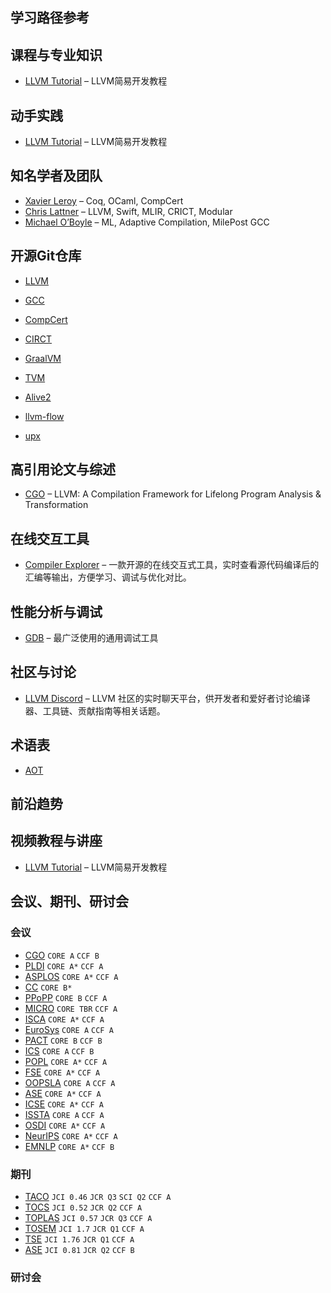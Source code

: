 ## 学习路径参考

## 课程与专业知识

- [LLVM Tutorial](https://llvm.org/docs/tutorial/) – LLVM简易开发教程

## 动手实践

- [LLVM Tutorial](https://llvm.org/docs/tutorial/) – LLVM简易开发教程

## 知名学者及团队

- [Xavier Leroy](https://github.com/xavierleroy) – Coq, OCaml, CompCert
- [Chris Lattner](https://en.wikipedia.org/wiki/Chris_Lattner) – LLVM, Swift, MLIR, CRICT, Modular
- [Michael O’Boyle](https://en.wikipedia.org/wiki/Michael_O%27Boyle) – ML, Adaptive Compilation, MilePost GCC

## 开源Git仓库

- [LLVM](https://github.com/llvm/llvm-project) <!--![llvm](https://llvm.org/img/LLVMWyvernSmall.png)-->

- [GCC](https://gcc.gnu.org/) <!--![gcc](https://upload.wikimedia.org/wikipedia/commons/a/af/GNU_Compiler_Collection_logo.svg)-->

- [CompCert](https://github.com/AbsInt/CompCert) <!--![compcert](https://compcert.org/acm-award-2.png)-->

- [CIRCT](https://github.com/llvm/circt) <!--![circt](https://circt.llvm.org/includes/img/circt-logo.svg)-->

- [GraalVM](https://github.com/oracle/graal) <!--![graal](https://github.com/oracle/graal/raw/master/.github/assets/logo_320x64.svg)-->

- [TVM](https://github.com/apache/tvm) <!--![tvm](https://raw.githubusercontent.com/apache/tvm-site/main/images/logo/tvm-logo-small.png)-->

- [Alive2](https://github.com/AliveToolkit/alive2) <!--![alive2](https://github.com/AliveToolkit/alive2/raw/master/imgs/alive2.png)-->

- [llvm-flow](https://github.com/kc-ml2/llvm-flow) <!--![alive2](https://github.com/kc-ml2/llvm-flow/raw/main/logo.png)-->

- [upx](https://github.com/upx/upx) <!--![alive2](assets/imgs/git/upx.png)-->

## 高引用论文与综述

- [CGO](http://dl.acm.org/doi/10.5555/977395.977673) – LLVM: A Compilation Framework for Lifelong Program Analysis & Transformation

## 在线交互工具

- [Compiler Explorer](https://godbolt.org/) – 一款开源的在线交互式工具，实时查看源代码编译后的汇编等输出，方便学习、调试与优化对比。

## 性能分析与调试

- [GDB](https://www.gnu.org/software/gdb/) – 最广泛使用的通用调试工具

## 社区与讨论

- [LLVM Discord](https://discord.com/invite/xS7Z362) – LLVM 社区的实时聊天平台，供开发者和爱好者讨论编译器、工具链、贡献指南等相关话题。

## 术语表

- [AOT](https://en.wikipedia.org/wiki/Ahead-of-time_compilation)

## 前沿趋势

## 视频教程与讲座

- [LLVM Tutorial](https://llvm.org/docs/tutorial/) – LLVM简易开发教程

## 会议、期刊、研讨会

### 会议

- [CGO](https://dl.acm.org/conference/cgo) `CORE A` `CCF B`
- [PLDI](https://dl.acm.org/conference/pldi) `CORE A*` `CCF A`
- [ASPLOS](https://dl.acm.org/conference/asplos) `CORE A*` `CCF A`
- [CC](https://dl.acm.org/conference/cc) `CORE B*`
- [PPoPP](https://dl.acm.org/conference/ppopp) `CORE B` `CCF A`
- [MICRO](https://dl.acm.org/conference/micro) `CORE TBR` `CCF A`
- [ISCA](https://dl.acm.org/conference/isca) `CORE A*` `CCF A`
- [EuroSys](https://dl.acm.org/conference/eurosys) `CORE A` `CCF A`
- [PACT](https://dl.acm.org/conference/pact) `CORE B` `CCF B`
- [ICS](https://dl.acm.org/conference/ics) `CORE A` `CCF B`
- [POPL](https://dl.acm.org/conference/popl) `CORE A*` `CCF A`
- [FSE](https://dl.acm.org/conference/fse) `CORE A*` `CCF A`
- [OOPSLA](https://dl.acm.org/journal/pacmpl) `CORE A` `CCF A`
- [ASE](https://dl.acm.org/conference/ase) `CORE A*` `CCF A`
- [ICSE](https://dl.acm.org/conference/icse) `CORE A*` `CCF A`
- [ISSTA](https://dl.acm.org/conference/issta) `CORE A` `CCF A`
- [OSDI](https://dl.acm.org/conference/osdi) `CORE A*` `CCF A`
- [NeurIPS](https://dl.acm.org/conference/nips) `CORE A*` `CCF A`
- [EMNLP](https://dl.acm.org/conference/emnlp) `CORE A*` `CCF B`

### 期刊

- [TACO](https://dl.acm.org/journal/taco) `JCI 0.46` `JCR Q3` `SCI Q2` `CCF A`
- [TOCS](https://dl.acm.org/journal/tocs) `JCI 0.52` `JCR Q2` `CCF A`
- [TOPLAS](https://dl.acm.org/journal/toplas) `JCI 0.57` `JCR Q3` `CCF A`
- [TOSEM](https://dl.acm.org/journal/tosem) `JCI 1.7` `JCR Q1` `CCF A`
- [TSE](https://ieeexplore.ieee.org/xpl/RecentIssue.jsp?punumber=32) `JCI 1.76` `JCR Q1` `CCF A`
- [ASE](https://link.springer.com/journal/10515) `JCI 0.81` `JCR Q2` `CCF B`

### 研讨会
